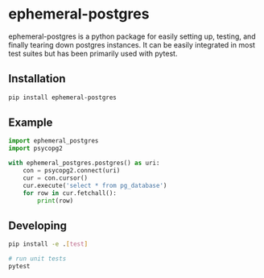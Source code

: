 # ephemeral-postgres
ephemeral-postgres is a python package for easily setting up, testing, and
finally tearing down postgres instances. It can be easily integrated in most
test suites but has been primarily used with pytest.


## Installation
```bash
pip install ephemeral-postgres
```

## Example
```python
import ephemeral_postgres
import psycopg2

with ephemeral_postgres.postgres() as uri:
    con = psycopg2.connect(uri)
    cur = con.cursor()
    cur.execute('select * from pg_database')
    for row in cur.fetchall():
        print(row)
```

## Developing
```bash
pip install -e .[test]

# run unit tests
pytest
```


